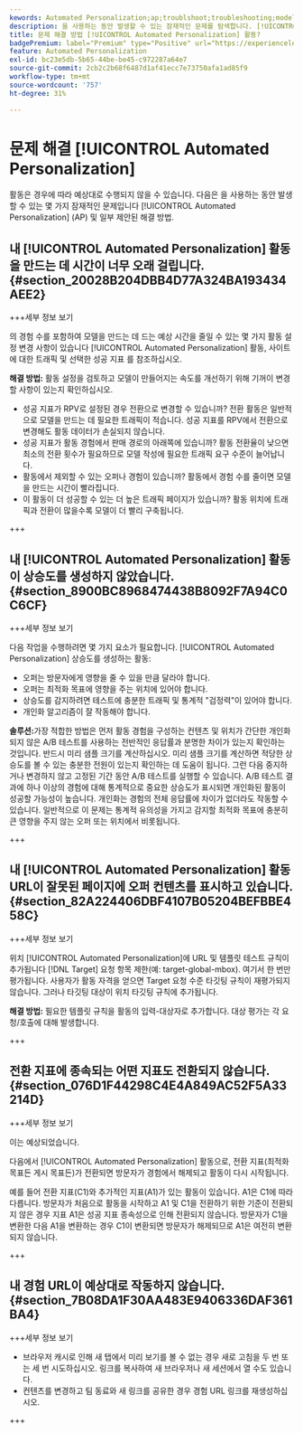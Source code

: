 ```yaml
---
kewords: Automated Personalization;ap;troublshoot;troubleshooting;model;lift
description: 을 사용하는 동안 발생할 수 있는 잠재적인 문제를 탐색합니다. [!UICONTROL Automated Personalization] (AP) 제안된 솔루션과 함께 Adobe Target의 활동.
title: 문제 해결 방법 [!UICONTROL Automated Personalization] 활동?
badgePremium: label="Premium" type="Positive" url="https://experienceleague.adobe.com/docs/target/using/introduction/intro.html?lang=en#premium newtab=true" tooltip="Target Premium에 포함된 내용을 확인하십시오."
feature: Automated Personalization
exl-id: bc23e5db-5b65-44be-be45-c972287a64e7
source-git-commit: 2cb2c2b68f6487d1af41ecc7e73750afa1ad85f9
workflow-type: tm+mt
source-wordcount: '757'
ht-degree: 31%

---
```


# 문제 해결 [!UICONTROL Automated Personalization]

활동은 경우에 따라 예상대로 수행되지 않을 수 있습니다. 다음은 을 사용하는 동안 발생할 수 있는 몇 가지 잠재적인 문제입니다 [!UICONTROL Automated Personalization] (AP) 및 일부 제안된 해결 방법.

## 내 [!UICONTROL Automated Personalization] 활동을 만드는 데 시간이 너무 오래 걸립니다. {#section_20028B204DBB4D77A324BA193434AEE2}

+++세부 정보 보기

의 경험 수를 포함하여 모델을 만드는 데 드는 예상 시간을 줄일 수 있는 몇 가지 활동 설정 변경 사항이 있습니다 [!UICONTROL Automated Personalization] 활동, 사이트에 대한 트래픽 및 선택한 성공 지표 를 참조하십시오.

**해결 방법:** 활동 설정을 검토하고 모델이 만들어지는 속도를 개선하기 위해 기꺼이 변경할 사항이 있는지 확인하십시오.

* 성공 지표가 RPV로 설정된 경우 전환으로 변경할 수 있습니까? 전환 활동은 일반적으로 모델을 만드는 데 필요한 트래픽이 적습니다. 성공 지표를 RPV에서 전환으로 변경해도 활동 데이터가 손실되지 않습니다.
* 성공 지표가 활동 경험에서 판매 경로의 아래쪽에 있습니까? 활동 전환율이 낮으면 최소의 전환 횟수가 필요하므로 모델 작성에 필요한 트래픽 요구 수준이 늘어납니다.
* 활동에서 제외할 수 있는 오퍼나 경험이 있습니까? 활동에서 경험 수를 줄이면 모델을 만드는 시간이 빨라집니다.
* 이 활동이 더 성공할 수 있는 더 높은 트래픽 페이지가 있습니까? 활동 위치에 트래픽과 전환이 많을수록 모델이 더 빨리 구축됩니다.

+++

## 내 [!UICONTROL Automated Personalization] 활동이 상승도를 생성하지 않았습니다. {#section_8900BC8968474438B8092F7A94C0C6CF}

+++세부 정보 보기

다음 작업을 수행하려면 몇 가지 요소가 필요합니다. [!UICONTROL Automated Personalization] 상승도를 생성하는 활동:

* 오퍼는 방문자에게 영향을 줄 수 있을 만큼 달라야 합니다.
* 오퍼는 최적화 목표에 영향을 주는 위치에 있어야 합니다.
* 상승도를 감지하려면 테스트에 충분한 트래픽 및 통계적 &quot;검정력&quot;이 있어야 합니다.
* 개인화 알고리즘이 잘 작동해야 합니다.

**솔루션:**&#x200B;가장 적합한 방법은 먼저 활동 경험을 구성하는 컨텐츠 및 위치가 간단한 개인화되지 않은 A/B 테스트를 사용하는 전반적인 응답률과 분명한 차이가 있는지 확인하는 것입니다. 반드시 미리 샘플 크기를 계산하십시오. 미리 샘플 크기를 계산하면 적당한 상승도를 볼 수 있는 충분한 전원이 있는지 확인하는 데 도움이 됩니다. 그런 다음 중지하거나 변경하지 않고 고정된 기간 동안 A/B 테스트를 실행할 수 있습니다. A/B 테스트 결과에 하나 이상의 경험에 대해 통계적으로 중요한 상승도가 표시되면 개인화된 활동이 성공할 가능성이 높습니다. 개인화는 경험의 전체 응답률에 차이가 없더라도 작동할 수 있습니다. 일반적으로 이 문제는 통계적 유의성을 가지고 감지할 최적화 목표에 충분히 큰 영향을 주지 않는 오퍼 또는 위치에서 비롯됩니다.

+++

## 내 [!UICONTROL Automated Personalization] 활동 URL이 잘못된 페이지에 오퍼 컨텐츠를 표시하고 있습니다. {#section_82A224406DBF4107B05204BEFBBE458C}

+++세부 정보 보기

위치 [!UICONTROL Automated Personalization]에 URL 및 템플릿 테스트 규칙이 추가됩니다 [!DNL Target] 요청 항목 제한(예: target-global-mbox). 여기서 한 번만 평가됩니다. 사용자가 활동 자격을 얻으면 Target 요청 수준 타깃팅 규칙이 재평가되지 않습니다. 그러나 타깃팅 대상이 위치 타깃팅 규칙에 추가됩니다.

**해결 방법:** 필요한 템플릿 규칙을 활동의 입력-대상자로 추가합니다. 대상 평가는 각 요청/호출에 대해 발생합니다.

+++

## 전환 지표에 종속되는 어떤 지표도 전환되지 않습니다. {#section_076D1F44298C4E4A849AC52F5A33214D}

+++세부 정보 보기

이는 예상되었습니다.

다음에서 [!UICONTROL Automated Personalization] 활동으로, 전환 지표(최적화 목표든 게시 목표든)가 전환되면 방문자가 경험에서 해제되고 활동이 다시 시작됩니다.

예를 들어 전환 지표(C1)와 추가적인 지표(A1)가 있는 활동이 있습니다. A1은 C1에 따라 다릅니다. 방문자가 처음으로 활동을 시작하고 A1 및 C1을 전환하기 위한 기준이 전환되지 않은 경우 지표 A1은 성공 지표 종속성으로 인해 전환되지 않습니다. 방문자가 C1을 변환한 다음 A1을 변환하는 경우 C1이 변환되면 방문자가 해제되므로 A1은 여전히 변환되지 않습니다.

+++

## 내 경험 URL이 예상대로 작동하지 않습니다. {#section_7B08DA1F30AA483E9406336DAF361BA4}

+++세부 정보 보기

* 브라우저 캐시로 인해 새 탭에서 미리 보기를 볼 수 없는 경우 새로 고침을 두 번 또는 세 번 시도하십시오. 링크를 복사하여 새 브라우저나 새 세션에서 열 수도 있습니다.
* 컨텐츠를 변경하고 팀 동료와 새 링크를 공유한 경우 경험 URL 링크를 재생성하십시오.

+++
